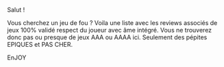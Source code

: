 Salut ! 

Vous cherchez un jeu de fou ? Voila une liste avec les reviews associés de jeux 100% validé respect du joueur avec âme intégré.
Vous ne trouverez donc pas ou presque de jeux AAA ou AAAA ici. Seulement des pépites EPIQUES et PAS CHER.

EnJOY
